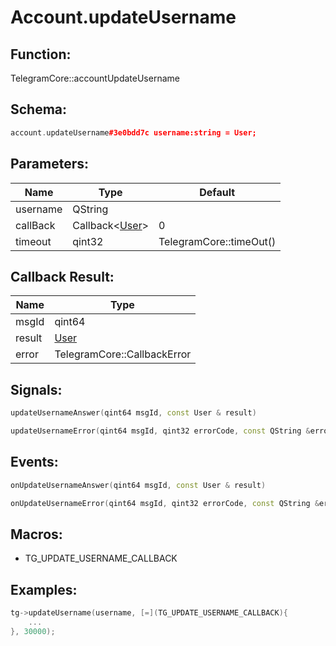 # Account.updateUsername

## Function:

TelegramCore::accountUpdateUsername

## Schema:

```c++
account.updateUsername#3e0bdd7c username:string = User;
```
## Parameters:

|Name|Type|Default|
|----|----|-------|
|username|QString||
|callBack|Callback&lt;[User](../../types/user.md)&gt;|0|
|timeout|qint32|TelegramCore::timeOut()|

## Callback Result:

|Name|Type|
|----|----|
|msgId|qint64|
|result|[User](../../types/user.md)|
|error|TelegramCore::CallbackError|

## Signals:

```c++
updateUsernameAnswer(qint64 msgId, const User & result)
```
```c++
updateUsernameError(qint64 msgId, qint32 errorCode, const QString &errorText)
```

## Events:

```c++
onUpdateUsernameAnswer(qint64 msgId, const User & result)
```
```c++
onUpdateUsernameError(qint64 msgId, qint32 errorCode, const QString &errorText)
```

## Macros:

* TG_UPDATE_USERNAME_CALLBACK

## Examples:

```c++
tg->updateUsername(username, [=](TG_UPDATE_USERNAME_CALLBACK){
    ...
}, 30000);
```
